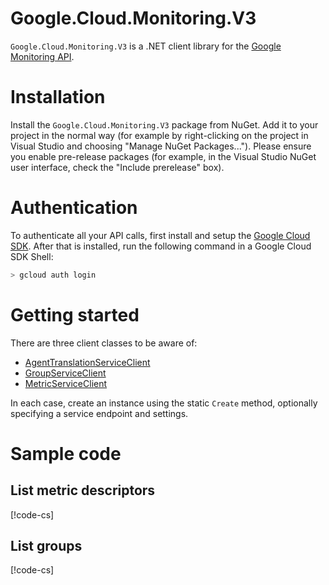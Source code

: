 # Google.Cloud.Monitoring.V3

`Google.Cloud.Monitoring.V3` is a .NET client library for the [Google
Monitoring API](https://cloud.google.com/monitoring/api/v3/).

# Installation

Install the `Google.Cloud.Monitoring.V3` package from NuGet. Add it to
your project in the normal way (for example by right-clicking on the
project in Visual Studio and choosing "Manage NuGet Packages...").
Please ensure you enable pre-release packages (for example, in the
Visual Studio NuGet user interface, check the "Include prerelease"
box).

# Authentication

To authenticate all your API calls, first install and setup the
[Google Cloud SDK](https://cloud.google.com/sdk/). After that is
installed, run the following command in a Google Cloud SDK Shell:

```sh
> gcloud auth login
```

# Getting started

There are three client classes to be aware of:

- [AgentTranslationServiceClient](obj/api/Google.Cloud.Monitoring.V3.AgentTranslationServiceClient.yml)
- [GroupServiceClient](obj/api/Google.Cloud.Monitoring.V3.GroupServiceClient.yml)
- [MetricServiceClient](obj/api/Google.Cloud.Monitoring.V3.MetricServiceClient.yml)

In each case, create an instance using the static `Create` method,
optionally specifying a service endpoint and settings.

# Sample code

## List metric descriptors

[!code-cs[](obj/snippets/Google.Cloud.Monitoring.V3.MetricServiceClient.txt#ListMetricDescriptors)]

## List groups

[!code-cs[](obj/snippets/Google.Cloud.Monitoring.V3.GroupServiceClient.txt#ListGroups)]
